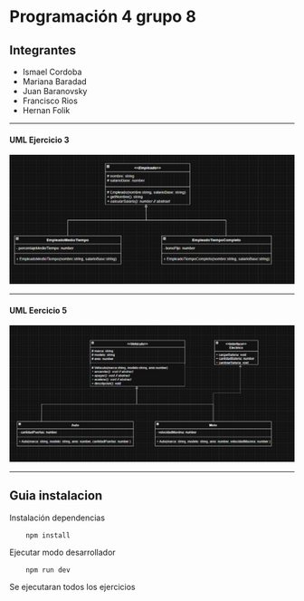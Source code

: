 # Programación 4 grupo 8
## Integrantes
- Ismael Cordoba
- Mariana Baradad
- Juan Baranovsky
- Francisco Rios
- Hernan Folik

---

#### UML Ejercicio 3
![umlEj3](src/EJ3/UMLEJ3.png)

---

#### UML Eercicio 5
![umlEj5](src/EJ5/UMLEJ5.png)

--- 
## Guia instalacion

Instalación dependencias
```
    npm install
```

Ejecutar modo desarrollador
```
    npm run dev
```

Se ejecutaran todos los ejercicios